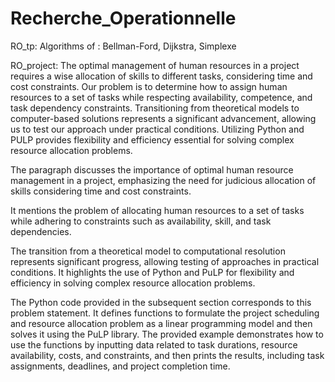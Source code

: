 # Recherche_Operationnelle

RO_tp:
  Algorithms of : Bellman-Ford, Dijkstra, Simplexe
  
RO_project:
  The optimal management of human resources in a project requires a wise allocation of skills to different tasks, considering time and cost constraints. Our problem is to determine how to assign human resources to a set of tasks while respecting availability, competence, and task dependency constraints. Transitioning from theoretical models to computer-based solutions represents a significant advancement, allowing us to test our approach under practical conditions. Utilizing Python and PULP provides flexibility and efficiency essential for solving complex resource allocation problems.
  
   The paragraph discusses the importance of optimal human resource management     in a project, emphasizing the need for judicious allocation of skills           considering time and cost constraints.

   It mentions the problem of allocating human resources to a set of tasks 
   while adhering to constraints such as availability, skill, and task 
   dependencies.

   The transition from a theoretical model to computational resolution 
   represents significant progress, allowing testing of approaches in practical 
   conditions. It highlights the use of Python and PuLP for flexibility and 
   efficiency in solving complex resource allocation problems.

The Python code provided in the subsequent section corresponds to this problem statement. It defines functions to formulate the project scheduling and resource allocation problem as a linear programming model and then solves it using the PuLP library. The provided example demonstrates how to use the functions by inputting data related to task durations, resource availability, costs, and constraints, and then prints the results, including task assignments, deadlines, and project completion time.
